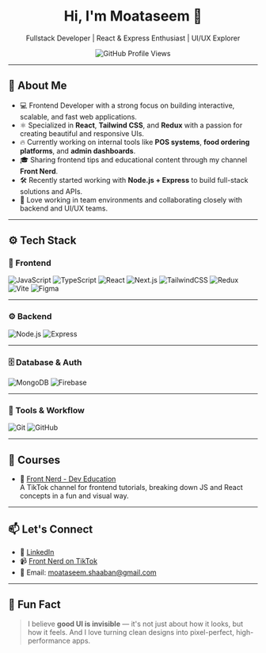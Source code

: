 <h1 align="center">Hi, I'm Moataseem 👋</h1>
<p align="center">
  Fullstack Developer | React & Express Enthusiast | UI/UX Explorer
</p>

<p align="center">
  <img src="https://komarev.com/ghpvc/?username=moataseem&style=flat-square&color=blue" alt="GitHub Profile Views" />
</p>

---

## 🧠 About Me

- 💻 Frontend Developer with a strong focus on building interactive, scalable, and fast web applications.
- ⚛️ Specialized in **React**, **Tailwind CSS**, and **Redux** with a passion for creating beautiful and responsive UIs.
- 🔥 Currently working on internal tools like **POS systems**, **food ordering platforms**, and **admin dashboards**.
- 🎓 Sharing frontend tips and educational content through my channel **Front Nerd**.
- 🛠 Recently started working with **Node.js + Express** to build full-stack solutions and APIs.
- 🤝 Love working in team environments and collaborating closely with backend and UI/UX teams.

---

## ⚙️ Tech Stack

### 🧩 Frontend
![JavaScript](https://img.shields.io/badge/-JavaScript-black?style=flat-square&logo=javascript)
![TypeScript](https://img.shields.io/badge/-TypeScript-3178C6?style=flat-square&logo=typescript&logoColor=white)
![React](https://img.shields.io/badge/-React-black?style=flat-square&logo=react)
![Next.js](https://img.shields.io/badge/-Next.js-black?style=flat-square&logo=next.js)
![TailwindCSS](https://img.shields.io/badge/-TailwindCSS-06B6D4?style=flat-square&logo=tailwind-css&logoColor=white)
![Redux](https://img.shields.io/badge/-Redux-764ABC?style=flat-square&logo=redux&logoColor=white)
![Vite](https://img.shields.io/badge/-Vite-646CFF?style=flat-square&logo=vite&logoColor=white)
![Figma](https://img.shields.io/badge/-Figma-black?style=flat-square&logo=figma)

---

### ⚙️ Backend
![Node.js](https://img.shields.io/badge/-Node.js-black?style=flat-square&logo=node.js)
![Express](https://img.shields.io/badge/-Express-black?style=flat-square&logo=express)

---

### 🗄️ Database & Auth
![MongoDB](https://img.shields.io/badge/-MongoDB-black?style=flat-square&logo=mongodb)
![Firebase](https://img.shields.io/badge/-Firebase-black?style=flat-square&logo=firebase)

---

### 🧰 Tools & Workflow
![Git](https://img.shields.io/badge/-Git-black?style=flat-square&logo=git)
![GitHub](https://img.shields.io/badge/-GitHub-black?style=flat-square&logo=github)

---

## 🧩 Courses

- 🧠 [Front Nerd - Dev Education](https://www.tiktok.com/@frontnerd)  
  A TikTok channel for frontend tutorials, breaking down JS and React concepts in a fun and visual way.


---

## 📫 Let's Connect

- 💼 [LinkedIn](https://www.linkedin.com/in/moataseem-shaaban/)
- 📹 [Front Nerd on TikTok](https://www.tiktok.com/@frontnerd)
- 📧 Email: moataseem.shaaban@gmail.com

---

## 🎯 Fun Fact

> I believe **good UI is invisible** — it's not just about how it looks, but how it feels. And I love turning clean designs into pixel-perfect, high-performance apps.
